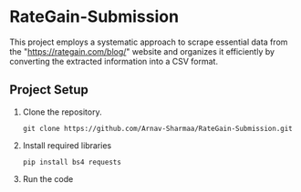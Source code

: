 # RateGain-Submission
This project employs a systematic approach to scrape essential data from the "https://rategain.com/blog/" website and organizes it efficiently by converting the extracted information into a CSV format.

## **Project Setup**

1. Clone the repository.
   ```
   git clone https://github.com/Arnav-Sharmaa/RateGain-Submission.git
   ```
2. Install required libraries
    ```
    pip install bs4 requests
    ```
3. Run the code
